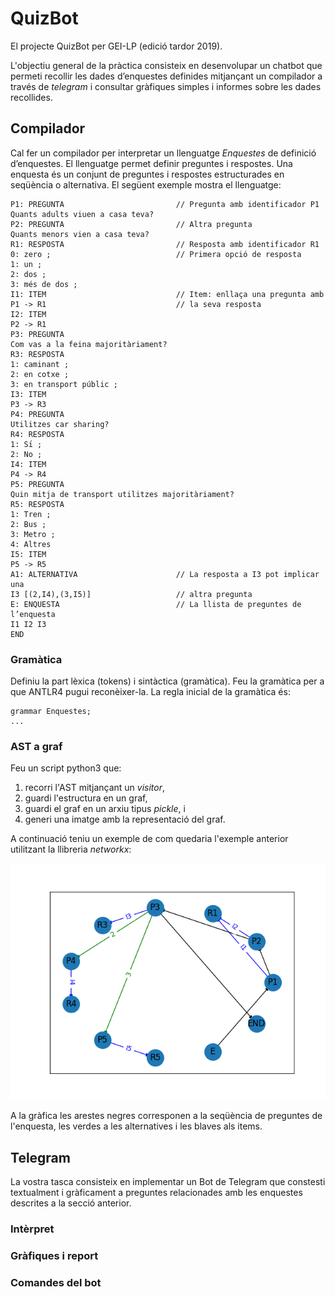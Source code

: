 # QuizBot

El projecte QuizBot per GEI-LP (edició tardor 2019).

L'objectiu general de la pràctica consisteix en desenvolupar un chatbot que
permeti recollir les dades d’enquestes definides mitjançant un compilador a través de
_telegram_ i consultar gràfiques simples i informes sobre les dades recollides.

## Compilador

Cal fer un compilador per interpretar un llenguatge _Enquestes_ de definició
d’enquestes. El llenguatge permet definir preguntes i respostes. Una enquesta
és un conjunt de preguntes i respostes estructurades en seqüència o alternativa.
El següent exemple mostra el llenguatge:

```
P1: PREGUNTA                         // Pregunta amb identificador P1
Quants adults viuen a casa teva?
P2: PREGUNTA                         // Altra pregunta
Quants menors vien a casa teva?
R1: RESPOSTA                         // Resposta amb identificador R1
0: zero ;                            // Primera opció de resposta
1: un ;
2: dos ;
3: més de dos ;
I1: ITEM                             // Item: enllaça una pregunta amb
P1 -> R1                             // la seva resposta
I2: ITEM
P2 -> R1
P3: PREGUNTA
Com vas a la feina majoritàriament?
R3: RESPOSTA
1: caminant ;
2: en cotxe ;
3: en transport públic ;
I3: ITEM
P3 -> R3
P4: PREGUNTA
Utilitzes car sharing?
R4: RESPOSTA
1: Sı́ ;
2: No ;
I4: ITEM
P4 -> R4
P5: PREGUNTA
Quin mitja de transport utilitzes majoritàriament?
R5: RESPOSTA
1: Tren ;
2: Bus ;
3: Metro ;
4: Altres
I5: ITEM
P5 -> R5
A1: ALTERNATIVA                      // La resposta a I3 pot implicar una
I3 [(2,I4),(3,I5)]                   // altra pregunta
E: ENQUESTA                          // La llista de preguntes de l’enquesta
I1 I2 I3
END
```

### Gramàtica

Definiu la part lèxica (tokens) i sintàctica (gramàtica). Feu la gramàtica per a
que ANTLR4 pugui reconèixer-la. La regla inicial de la gramàtica és:
```
grammar Enquestes;
...
```

### AST a graf

Feu un script python3 que:
1. recorri l'AST mitjançant un _visitor_,
2. guardi l'estructura en un graf,
3. guardi el graf en un arxiu tipus _pickle_, i
4. generi una imatge amb la representació del graf.

A continuació teniu un exemple de com quedaria l'exemple anterior utilitzant la llibreria _networkx_:

<center><img src='graf.png' width='600'></center>

A la gràfica les arestes negres corresponen a la seqüència de preguntes de l'enquesta, les verdes a les alternatives i les blaves als items.

## Telegram

La vostra tasca consisteix en implementar un Bot de Telegram que constesti
textualment i gràficament a preguntes relacionades amb les enquestes descrites
a la secció anterior.

### Intèrpret 

### Gràfiques i report

### Comandes del bot

